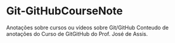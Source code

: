 # Git-GitHubCourseNote
Anotações sobre cursos ou vídeos sobre Git/GitHub
Conteudo de anotações do Curso de GitGitHub do Prof. José de Assis.
